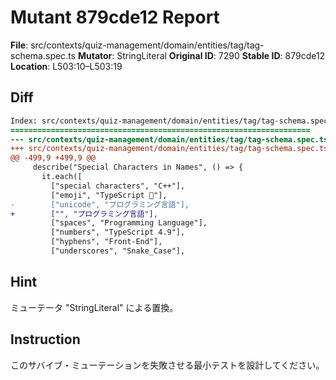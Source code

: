 # Mutant 879cde12 Report

**File**: src/contexts/quiz-management/domain/entities/tag/tag-schema.spec.ts
**Mutator**: StringLiteral
**Original ID**: 7290
**Stable ID**: 879cde12
**Location**: L503:10–L503:19

## Diff

```diff
Index: src/contexts/quiz-management/domain/entities/tag/tag-schema.spec.ts
===================================================================
--- src/contexts/quiz-management/domain/entities/tag/tag-schema.spec.ts	original
+++ src/contexts/quiz-management/domain/entities/tag/tag-schema.spec.ts	mutated #7290
@@ -499,9 +499,9 @@
     describe("Special Characters in Names", () => {
       it.each([
         ["special characters", "C++"],
         ["emoji", "TypeScript 🚀"],
-        ["unicode", "プログラミング言語"],
+        ["", "プログラミング言語"],
         ["spaces", "Programming Language"],
         ["numbers", "TypeScript 4.9"],
         ["hyphens", "Front-End"],
         ["underscores", "Snake_Case"],
```

## Hint

ミューテータ "StringLiteral" による置換。

## Instruction

このサバイブ・ミューテーションを失敗させる最小テストを設計してください。
